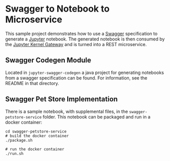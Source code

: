 # Swagger to Notebook to Microservice

This sample project demonstrates how to use a [Swagger](http://swagger.io/) specification to generate a [Jupyter](http://jupyter.org/) notebook.
The generated notebook is then consumed by the [Jupyter Kernel Gateway](https://github.com/jupyter-incubator/kernel_gateway) and is turned into a REST microservice.

## Swagger Codegen Module
Located in `jupyter-swagger-codegen` a java project for generating notebooks from a swagger specification can be found. For information, see the README in that directory.

## Swagger Pet Store Implementation
There is a sample notebook, with supplemental files, in the `swagger-petstore-service` folder. This notebook can be packaged and run in a docker container:

```shell
cd swagger-petstore-service
# build the docker container
./package.sh

# run the docker container
./run.sh
```
